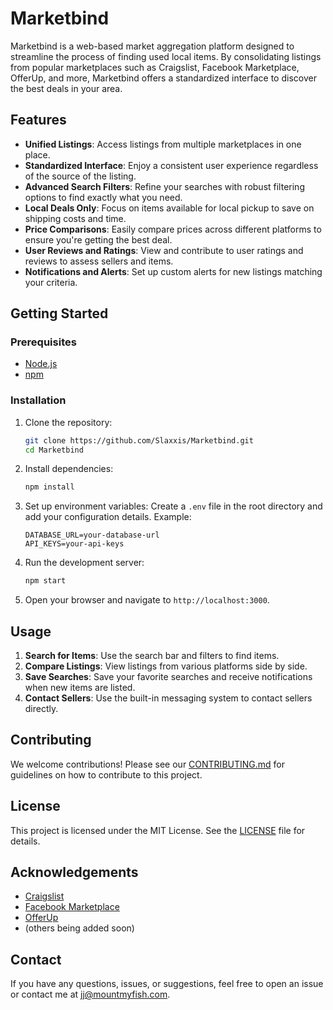 # Marketbind

Marketbind is a web-based market aggregation platform designed to streamline the process of finding used local items. By consolidating listings from popular marketplaces such as Craigslist, Facebook Marketplace, OfferUp, and more, Marketbind offers a standardized interface to discover the best deals in your area. 

## Features

- **Unified Listings**: Access listings from multiple marketplaces in one place.
- **Standardized Interface**: Enjoy a consistent user experience regardless of the source of the listing.
- **Advanced Search Filters**: Refine your searches with robust filtering options to find exactly what you need.
- **Local Deals Only**: Focus on items available for local pickup to save on shipping costs and time.
- **Price Comparisons**: Easily compare prices across different platforms to ensure you're getting the best deal.
- **User Reviews and Ratings**: View and contribute to user ratings and reviews to assess sellers and items.
- **Notifications and Alerts**: Set up custom alerts for new listings matching your criteria.

## Getting Started

### Prerequisites

- [Node.js](https://nodejs.org/)
- [npm](https://www.npmjs.com/)

### Installation

1. Clone the repository:
    ```bash
    git clone https://github.com/Slaxxis/Marketbind.git
    cd Marketbind
    ```

2. Install dependencies:
    ```bash
    npm install
    ```

3. Set up environment variables:
    Create a `.env` file in the root directory and add your configuration details. Example:
    ```env
    DATABASE_URL=your-database-url
    API_KEYS=your-api-keys
    ```

4. Run the development server:
    ```bash
    npm start
    ```

5. Open your browser and navigate to `http://localhost:3000`.

## Usage

1. **Search for Items**: Use the search bar and filters to find items.
2. **Compare Listings**: View listings from various platforms side by side.
3. **Save Searches**: Save your favorite searches and receive notifications when new items are listed.
4. **Contact Sellers**: Use the built-in messaging system to contact sellers directly.

## Contributing

We welcome contributions! Please see our [CONTRIBUTING.md](CONTRIBUTING.md) for guidelines on how to contribute to this project.

## License

This project is licensed under the MIT License. See the [LICENSE](LICENSE) file for details.

## Acknowledgements

- [Craigslist](https://www.craigslist.org/)
- [Facebook Marketplace](https://www.facebook.com/marketplace/)
- [OfferUp](https://offerup.com/)
- (others being added soon)

## Contact

If you have any questions, issues, or suggestions, feel free to open an issue or contact me at jj@mountmyfish.com.
